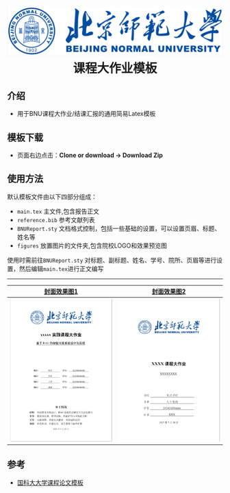 

<h1 align="center">
  <a href="https://github.com/XiaoZhou2024/BNU_Latex_Template">
    <img alt="BNU_Latex_Template" src="https://github.com/XiaoZhou2024/BNU_Latex_Template/blob/main/figures/bnu_logo.png"  />
  </a>

  <br />
 课程大作业模板

</h1>


## 介绍
- 用于BNU课程大作业/结课汇报的通用简易Latex模板

## 模板下载

* 页面右边点击：**Clone or download -> Download Zip**


## 使用方法
默认模板文件由以下四部分组成：

- `main.tex` 主文件,包含报告正文
- `reference.bib` 参考文献列表
- `BNUReport.sty` 文档格式控制，包括一些基础的设置，可以设置页眉、标题、姓名等
- `figures` 放置图片的文件夹,包含院校LOGO和效果预览图

使用时需前往`BNUReport.sty` 对标题、副标题、姓名、学号、院所、页眉等进行设置，然后编辑`main.tex`进行正文编写

---------

|  [封面效果图1](https://github.com/XiaoZhou2024/BNU_Latex_Template/blob/main/figures/index1.png) |  [封面效果图2](https://github.com/XiaoZhou2024/BNU_Latex_Template/blob/main/figures/index2.png)| 
|:---:|:---:|
| ![Résumé](https://github.com/XiaoZhou2024/BNU_Latex_Template/blob/main/figures/index1.png) | ![Résumé](https://github.com/XiaoZhou2024/BNU_Latex_Template/blob/main/figures/index2.png)| 

## 参考


+ [国科大大学课程论文模板](https://github.com/jweihe/UCAS_Latex_Template)

